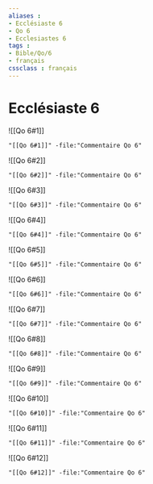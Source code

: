 ```yaml
---
aliases : 
- Ecclésiaste 6
- Qo 6
- Ecclesiastes 6
tags : 
- Bible/Qo/6
- français
cssclass : français
---
```


# Ecclésiaste 6

![[Qo 6#1]]

```query
"[[Qo 6#1]]" -file:"Commentaire Qo 6"
```

![[Qo 6#2]]

```query
"[[Qo 6#2]]" -file:"Commentaire Qo 6"
```

![[Qo 6#3]]

```query
"[[Qo 6#3]]" -file:"Commentaire Qo 6"
```

![[Qo 6#4]]

```query
"[[Qo 6#4]]" -file:"Commentaire Qo 6"
```

![[Qo 6#5]]

```query
"[[Qo 6#5]]" -file:"Commentaire Qo 6"
```

![[Qo 6#6]]

```query
"[[Qo 6#6]]" -file:"Commentaire Qo 6"
```

![[Qo 6#7]]

```query
"[[Qo 6#7]]" -file:"Commentaire Qo 6"
```

![[Qo 6#8]]

```query
"[[Qo 6#8]]" -file:"Commentaire Qo 6"
```

![[Qo 6#9]]

```query
"[[Qo 6#9]]" -file:"Commentaire Qo 6"
```

![[Qo 6#10]]

```query
"[[Qo 6#10]]" -file:"Commentaire Qo 6"
```

![[Qo 6#11]]

```query
"[[Qo 6#11]]" -file:"Commentaire Qo 6"
```

![[Qo 6#12]]

```query
"[[Qo 6#12]]" -file:"Commentaire Qo 6"
```


